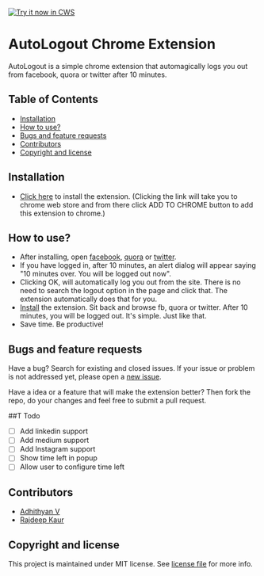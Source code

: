 <a target="_blank" href="https://chrome.google.com/webstore/detail/auto-logout/affkccgnaoeohjnojjnpdalhpjhdiebh">![Try it now in CWS](https://raw.github.com/GoogleChrome/chrome-app-samples/master/tryitnowbutton.png "Click here to install this sample from the Chrome Web Store")</a>


# AutoLogout Chrome Extension

AutoLogout is a simple chrome extension that automagically logs you out from facebook, quora or twitter after 10 minutes.

## Table of Contents

* [Installation](#installation)
* [How to use?](#how-to-use)
* [Bugs and feature requests](#bugs-and-feature-requests)
* [Contributors](#contributors)
* [Copyright and license](#copyright-and-license)

## Installation

* [Click here](https://chrome.google.com/webstore/detail/auto-logout/affkccgnaoeohjnojjnpdalhpjhdiebh) to install the extension. (Clicking the link will take you to chrome web store and from there click ADD TO CHROME button to add this extension to chrome.)

## How to use?

* After installing, open [facebook](https://www.facebook.com), [quora](https://www.quora.com) or [twitter](https://twitter.com). 
* If you have logged in, after 10 minutes, an alert dialog will appear saying "10 minutes over. You will be logged out now". 
* Clicking OK, will automatically log you out from the site. There is no need to search the logout option in the page and click that. The extension automatically does that for you.
* [Install](https://tr.im/autologout) the extension. Sit back and browse fb, quora or twitter. After 10 minutes, you will be logged out. It's simple. Just like that.
* Save time. Be productive!

## Bugs and feature requests

Have a bug? Search for existing and closed issues. If your issue or problem is not addressed yet, please open a [new issue](https://github.com/v-adhithyan/AutoLogout/issues/new).

Have a idea or a feature that will make the extension better? Then fork the repo, do your changes and feel free to submit a pull request.

##T Todo

- [ ] Add linkedin support
- [ ] Add medium support
- [ ] Add Instagram support
- [ ] Show time left in popup
- [ ] Allow user to configure time left

## Contributors
* [Adhithyan V](https://github.com/v-adhithyan)
* [Rajdeep Kaur](https://github.com/clock21am)

## Copyright and license

This project is maintained under MIT license. See [license file](https://raw.githubusercontent.com/v-adhithyan/AutoLogout/master/LICENSE.md) for more info.
